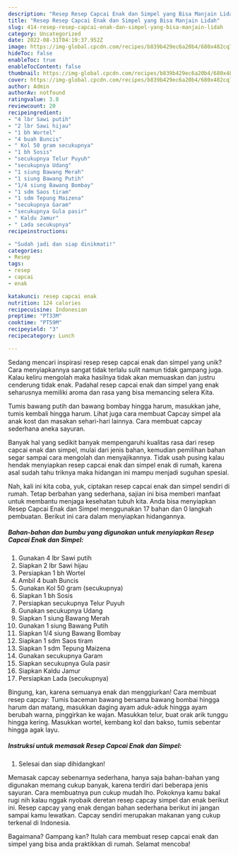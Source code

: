 ```yaml
---
description: "Resep Resep Capcai Enak dan Simpel yang Bisa Manjain Lidah"
title: "Resep Resep Capcai Enak dan Simpel yang Bisa Manjain Lidah"
slug: 414-resep-resep-capcai-enak-dan-simpel-yang-bisa-manjain-lidah
category: Uncategorized
date: 2022-08-31T04:19:37.952Z
image: https://img-global.cpcdn.com/recipes/b839b429ec6a20b4/680x482cq70/resep-capcai-enak-dan-simpel-foto-resep-utama.jpg
hideToc: false
enableToc: true
enableTocContent: false
thumbnail: https://img-global.cpcdn.com/recipes/b839b429ec6a20b4/680x482cq70/resep-capcai-enak-dan-simpel-foto-resep-utama.jpg
cover: https://img-global.cpcdn.com/recipes/b839b429ec6a20b4/680x482cq70/resep-capcai-enak-dan-simpel-foto-resep-utama.jpg
author: Admin
authorAv: notfound
ratingvalue: 3.8
reviewcount: 20
recipeingredient:
- "4 lbr Sawi putih"
- "2 lbr Sawi hijau"
- "1 bh Wortel"
- "4 buah Buncis"
- " Kol 50 gram secukupnya"
- "1 bh Sosis"
- "secukupnya Telur Puyuh"
- "secukupnya Udang"
- "1 siung Bawang Merah"
- "1 siung Bawang Putih"
- "1/4 siung Bawang Bombay"
- "1 sdm Saos tiram"
- "1 sdm Tepung Maizena"
- "secukupnya Garam"
- "secukupnya Gula pasir"
- " Kaldu Jamur"
- " Lada secukupnya"
recipeinstructions:

- "Sudah jadi dan siap dinikmati!"
categories:
- Resep
tags:
- resep
- capcai
- enak

katakunci: resep capcai enak 
nutrition: 124 calories
recipecuisine: Indonesian
preptime: "PT33M"
cooktime: "PT59M"
recipeyield: "3"
recipecategory: Lunch

---
```





Sedang mencari inspirasi resep resep capcai enak dan simpel yang unik? Cara menyiapkannya sangat tidak terlalu sulit namun tidak gampang juga. Kalau keliru mengolah maka hasilnya tidak akan memuaskan dan justru cenderung tidak enak. Padahal resep capcai enak dan simpel yang enak seharusnya memiliki aroma dan rasa yang bisa memancing selera Kita.





Tumis bawang putih dan bawang bombay hingga harum, masukkan jahe, tumis kembali hingga harum. Lihat juga cara membuat Capcay simpel ala anak kost dan masakan sehari-hari lainnya. Cara membuat capcay sederhana aneka sayuran.

Banyak hal yang sedikit banyak mempengaruhi kualitas rasa dari resep capcai enak dan simpel, mulai dari jenis bahan, kemudian pemilihan bahan segar sampai cara mengolah dan menyajikannya. Tidak usah pusing kalau hendak menyiapkan resep capcai enak dan simpel enak di rumah, karena asal sudah tahu triknya maka hidangan ini mampu menjadi suguhan spesial.






Nah, kali ini kita coba, yuk, ciptakan resep capcai enak dan simpel sendiri di rumah. Tetap berbahan yang sederhana, sajian ini bisa memberi manfaat untuk membantu menjaga kesehatan tubuh kita. Anda bisa menyiapkan Resep Capcai Enak dan Simpel menggunakan 17 bahan dan 0 langkah pembuatan. Berikut ini cara dalam menyiapkan hidangannya.

<!--inarticleads1-->

##### Bahan-bahan dan bumbu yang digunakan untuk menyiapkan Resep Capcai Enak dan Simpel:

1. Gunakan 4 lbr Sawi putih
1. Siapkan 2 lbr Sawi hijau
1. Persiapkan 1 bh Wortel
1. Ambil 4 buah Buncis
1. Gunakan  Kol 50 gram (secukupnya)
1. Siapkan 1 bh Sosis
1. Persiapkan secukupnya Telur Puyuh
1. Gunakan secukupnya Udang
1. Siapkan 1 siung Bawang Merah
1. Gunakan 1 siung Bawang Putih
1. Siapkan 1/4 siung Bawang Bombay
1. Siapkan 1 sdm Saos tiram
1. Siapkan 1 sdm Tepung Maizena
1. Gunakan secukupnya Garam
1. Siapkan secukupnya Gula pasir
1. Siapkan  Kaldu Jamur
1. Persiapkan  Lada (secukupnya)


Bingung, kan, karena semuanya enak dan menggiurkan! Cara membuat resep capcay: Tumis baceman bawang bersama bawang bombai hingga harum dan matang, masukkan daging ayam aduk-aduk hingga ayam berubah warna, pinggirkan ke wajan. Masukkan telur, buat orak arik tunggu hingga kering. Masukkan wortel, kembang kol dan bakso, tumis sebentar hingga agak layu. 

<!--inarticleads2-->

##### Instruksi untuk memasak Resep Capcai Enak dan Simpel:


1. Selesai dan siap dihidangkan!

Memasak capcay sebenarnya sederhana, hanya saja bahan-bahan yang digunakan memang cukup banyak, karena terdiri dari beberapa jenis sayuran. Cara membuatnya pun cukup mudah lho. Pokoknya kamu bakal rugi nih kalau nggak nyobaik deretan resep capcay simpel dan enak berikut ini. Resep capcay yang enak dengan bahan sederhana berikut ini jangan sampai kamu lewatkan. Capcay sendiri merupakan makanan yang cukup terkenal di Indonesia. 

Bagaimana? Gampang kan? Itulah cara membuat resep capcai enak dan simpel yang bisa anda praktikkan di rumah. Selamat mencoba!
